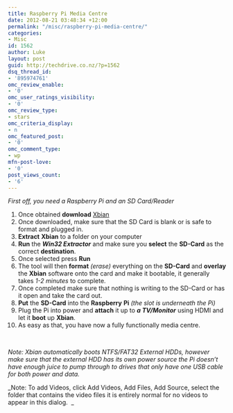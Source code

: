 ```yaml
---
title: Raspberry Pi Media Centre
date: 2012-08-21 03:48:34 +12:00
permalink: "/misc/raspberry-pi-media-centre/"
categories:
- Misc
id: 1562
author: Luke
layout: post
guid: http://techdrive.co.nz/?p=1562
dsq_thread_id:
- '895974761'
omc_review_enable:
- '0'
omc_user_ratings_visibility:
- '0'
omc_review_type:
- stars
omc_criteria_display:
- n
omc_featured_post:
- '0'
omc_comment_type:
- wp
mfn-post-love:
- '0'
post_views_count:
- '6'
---
```


_First off, you need a Raspberry Pi and an SD Card/Reader_

<ol start="1">
  <li>
    Once obtained <strong>download</strong> <a title="Xbian Raspberry Pi" href="http://xbian.org/" target="_blank">Xbian</a>
  </li>
  <li>
    Once downloaded, make sure that the SD Card is blank or is safe to format and plugged in.
  </li>
  <li>
    <strong>Extract</strong> <strong>Xbian</strong> to a folder on your computer
  </li>
  <li>
    <strong>Run</strong> the <strong><em>Win32 Extractor</em></strong> and make sure you <strong>select</strong> the <strong>SD-Card</strong> as the correct <strong>destination</strong>.
  </li>
  <li>
    Once selected press <strong>Run</strong>
  </li>
  <li>
    The tool will then <strong>format</strong> <em>(erase)</em> everything on the <strong>SD-Card</strong> and <strong>overlay</strong> the <strong>Xbian</strong> software onto the card and make it bootable, it generally takes <em>1-2 minutes</em> to complete.
  </li>
  <li>
    Once completed make sure that nothing is writing to the SD-Card or has it open and take the card out.
  </li>
  <li>
    <strong>Put</strong> the <strong>SD-Card</strong> into the <strong>Raspberry</strong> <strong>Pi</strong> <em>(the slot is underneath the Pi)</em>
  </li>
  <li>
    Plug the Pi into power and <strong>attach</strong> it up to <strong><em>a TV/Monitor</em></strong> using HDMI and let it <strong>boot</strong> up <strong>Xbian</strong>.
  </li>
  <li>
    As easy as that, you have now a fully functionally media centre.
  </li>
</ol>

&nbsp;

_Note: Xbian automatically boots NTFS/FAT32 External HDDs, however make sure that the external HDD has its own power source the Pi doesn’t have enough juice to pump through to drives that only have one USB cable for both power and data._

_Note: To add Videos, click Add Videos, Add Files, Add Source, select the folder that contains the video files it is entirely normal for no videos to appear in this dialog.  _